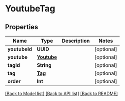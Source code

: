 # YoutubeTag

## Properties
Name | Type | Description | Notes
------------ | ------------- | ------------- | -------------
**youtubeId** | **UUID** |  | [optional] 
**youtube** | [**Youtube**](Youtube.md) |  | [optional] 
**tagId** | **String** |  | [optional] 
**tag** | [**Tag**](Tag.md) |  | [optional] 
**order** | **Int** |  | [optional] 

[[Back to Model list]](../README.md#documentation-for-models) [[Back to API list]](../README.md#documentation-for-api-endpoints) [[Back to README]](../README.md)


